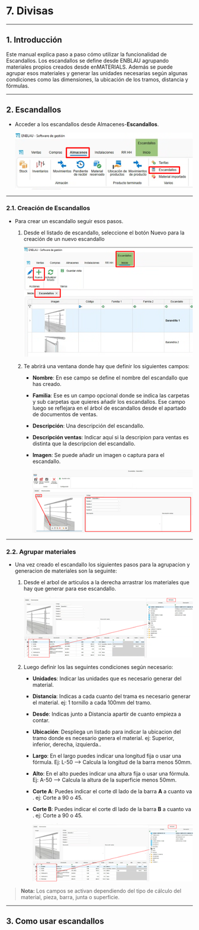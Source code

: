 # 7. Divisas

---

## 1. Introducción

Este manual explica paso a paso cómo utilizar la funcionalidad de Escandallos. Los escandallos se define desde ENBLAU agrupando materiales propios creados desde enMATERIALS. Además se puede agrupar esos materiales y generar las unidades necesarias según algunas condiciones como las dimensiones, la ubicación de los tramos, distancia y fórmulas.

---

## 2. Escandallos

- Acceder a los escandallos desde Almacenes-**Escandallos**.

    ![Escandallos](Imagenes/UT_Escandallos/escandallos.png)

---

### 2.1. Creación de Escandallos

- Para crear un escandallo seguir esos pasos.

    1. Desde el listado de escandallo, seleccione el botón Nuevo para la creación de un nuevo escandallo

        ![Escandallos](Imagenes/UT_Escandallos/escandallos2.png)

    2. Te abrirá una ventana donde hay que definir los siguientes campos:

        - **Nombre**: En ese campo se define el nombre del escandallo que has creado.
        - **Familia**: Ese es un campo opcional donde se indica las carpetas y sub carpetas que quieres añadir los escandallos. Ese campo luego se reflejara en el árbol de escandallos desde el apartado de documentos de ventas. 
        - **Descripción**: Una descripción del escandallo.
        - **Descripción ventas**: Indicar aquí si la descripion para ventas es distinta que la descripcion del escandallo.
        - **Imagen**: Se puede añadir un imagen o captura para el escandallo.

            ![Escandallos](Imagenes/UT_Escandallos/escandallos3.png)

---

### 2.2. Agrupar materiales

- Una vez creado el escandallo los siguientes pasos para la agrupacion y generacion de materiales son la seguinte:

    1. Desde el arbol de articulos a la derecha arrastrar los materiales que hay que generar para ese escandallo.

        ![Escandallos](Imagenes/UT_Escandallos/escandallos4.png)

    2. Luego definir los las seguintes condiciones según necesario:

        - **Unidades**: Indicar las unidades que es necesario generar del material.
        - **Distancia**: Indicas a cada cuanto del trama es necesario generar el material. ej: 1 tornillo a cada 100mm del tramo.
        - **Desde**: Indicas junto a Distancia apartir de cuanto empieza a contar. 
        - **Ubicación**: Despliega un listado para indicar la ubicacion del tramo donde es necesario genera el material. ej: Superior, inferior, derecha, izquierda..
        - **Largo**: En el largo puedes indicar una longitud fija o usar una fórmula. Ej: L-50 --> Calcula la longitud de la barra menos 50mm. 
        - **Alto**: En el alto puedes indicar una altura fija o usar una fórmula. Ej: A-50 --> Calcula la altura de la superficie menos 50mm.
        - **Corte A**: Puedes indicar el corte dl lado de la barra **A** a cuanto va . ej: Corte a 90 o 45.
        - **Corte B**: Puedes indicar el corte dl lado de la barra **B** a cuanto va . ej: Corte a 90 o 45.

            ![Escandallos](Imagenes/UT_Escandallos/escandallos4.png)
        
> **Nota:** Los campos se activan dependiendo del tipo de cálculo del material, pieza, barra, junta o superficie.

---

## 3. Como usar escandallos


